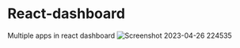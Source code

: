 # React-dashboard
Multiple apps in react dashboard
![Screenshot 2023-04-26 224535](https://user-images.githubusercontent.com/67875982/234660935-4e43530d-9cb1-4aa1-95ed-90d446f0c149.png)
